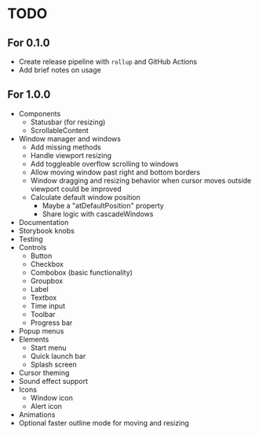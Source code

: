 # TODO

## For 0.1.0

* Create release pipeline with `rollup` and GitHub Actions
* Add brief notes on usage

## For 1.0.0

* Components
  * Statusbar (for resizing)
  * ScrollableContent
* Window manager and windows
  * Add missing methods
  * Handle viewport resizing
  * Add toggleable overflow scrolling to windows
  * Allow moving window past right and bottom borders
  * Window dragging and resizing behavior when cursor moves outside viewport
    could be improved
  * Calculate default window position
    * Maybe a "atDefaultPosition" property
    * Share logic with cascadeWindows
* Documentation
* Storybook knobs
* Testing
* Controls
  * Button
  * Checkbox
  * Combobox (basic functionality)
  * Groupbox
  * Label
  * Textbox
  * Time input
  * Toolbar
  * Progress bar
* Popup menus
* Elements
  * Start menu
  * Quick launch bar
  * Splash screen
* Cursor theming
* Sound effect support
* Icons
  * Window icon
  * Alert icon
* Animations
* Optional faster outline mode for moving and resizing

